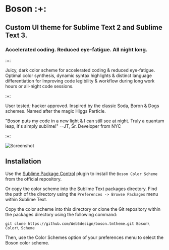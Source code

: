 # Boson :+:

## Custom UI theme for Sublime Text 2 and Sublime Text 3.
### Accelerated coding. Reduced eye-fatigue. All night long.

:+:

Juicy, dark color scheme for accelerated coding & reduced eye-fatigue.
Optimal color synthesis, dynamic syntax highlights & distinct language differentiation for
Improving code legibility & workflow during long work hours or all-night code sessions.

:+:

User tested; hacker approved. Inspired by the classic Soda, Boron & Dogs schemes. Named after the magic Higgs Particle.

"Boson puts my code in a new light & I can still see at night. Truly a quantum leap, it's simply sublime!"
--JT, Sr. Developer from NYC

:+:

![Screenshot](http://Web5design.com/web5design-sublime-boson-theme.jpg)

## Installation

Use the [Sublime Package Control](http://wbond.net/sublime_packages/package_control) plugin to install the `Boson Color Scheme` from the official repository.

Or copy the color scheme into the Sublime Text packages directory. Find the path of the directory using the `Preferences -> Browse Packages` menu within Sublime Text.

Copy the color scheme into this directory or clone the Git repository within the packages directory using the following command:

```
git clone https://github.com/Web5design/boson.tmtheme.git Boson\ Color\ Scheme
```

Then, use the Color Schemes option of your preferences menu to select the Boson color scheme.
